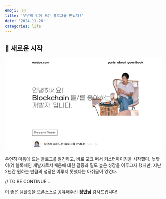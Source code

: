 ```yaml
---
emoji: 👩🏻‍💻
title: '우연히 맘에 드는 블로그를 만났다!'
date: '2024-11-28'
categories: life
---
```


## 👋 새로운 시작

![](1-0.png)

우연히 마음에 드는 블로그를 발견하고, 바로 포크 떠서 커스터마이징을 시작했다. 늦깎이(?) 블록체인 개발자로서 배움에 대한 갈증과 밀도 높은 성장을 이루고자 했지만, 지난 2년간 원하는 만큼의 성장은 이루지 못했다는 아쉬움이 있었다. 

// TO BE CONTINUE...

이 좋은 템플릿을 오픈소스로 공유해주신 **[정민님](https://www.jeong-min.com/)** 감사드립니다!




